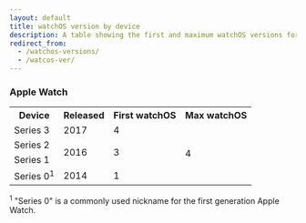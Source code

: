 ```yaml
---
layout: default
title: watchOS version by device
description: A table showing the first and maximum watchOS versions for Apple Watch.
redirect_from: 
  - /watchos-versions/ 
  - /watcos-ver/
---
```


### Apple Watch

<table class="full-width">
  <tr>
    <th>Device</th>
    <th>Released</th>
    <th>First watchOS</th>
    <th>Max watchOS</th>
  </tr>
  <tr>
    <td>Series 3</td>
    <td>2017</td>
    <td>4</td>
    <td rowspan="4" class="green">4</td>
  </tr>
  <tr>
    <td>Series 2</td>
    <td rowspan="2">2016</td>
    <td rowspan="2">3</td>
  </tr>
  <tr>
    <td>Series 1</td>
  </tr>
  <tr>
    <td>Series 0<sup>1</sup></td>
    <td>2014</td>
    <td>1</td>
  </tr>
</table>

<sup>1</sup> "Series 0" is a commonly used nickname for the first generation Apple Watch.
